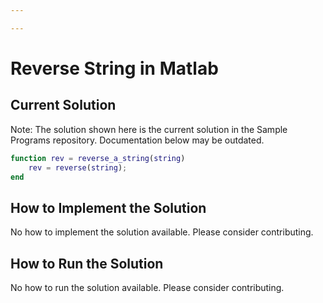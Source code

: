 ```yaml
---

---
```


# Reverse String in Matlab

## Current Solution

Note: The solution shown here is the current solution in the Sample Programs repository. Documentation below may be outdated.

```Matlab
function rev = reverse_a_string(string)
    rev = reverse(string);
end
```

## How to Implement the Solution

No how to implement the solution available. Please consider contributing.

## How to Run the Solution

No how to run the solution available. Please consider contributing.